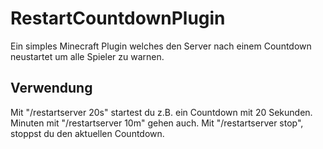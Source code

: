 # RestartCountdownPlugin

Ein simples Minecraft Plugin welches den Server nach einem Countdown neustartet um alle Spieler zu warnen.

## Verwendung

Mit "/restartserver 20s" startest du z.B. ein Countdown mit 20 Sekunden. Minuten mit "/restartserver 10m" gehen auch.
Mit "/restartserver stop", stoppst du den aktuellen Countdown.
